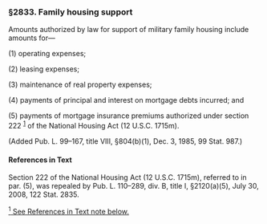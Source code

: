### §2833. Family housing support ###

Amounts authorized by law for support of military family housing include amounts for—

(1) operating expenses;

(2) leasing expenses;

(3) maintenance of real property expenses;

(4) payments of principal and interest on mortgage debts incurred; and

(5) payments of mortgage insurance premiums authorized under section 222 <sup><a href="#2833_1_target" name="2833_1">1</a></sup> of the National Housing Act (12 U.S.C. 1715m).

(Added Pub. L. 99–167, title VIII, §804(b)(1), Dec. 3, 1985, 99 Stat. 987.)

#### References in Text ####

Section 222 of the National Housing Act (12 U.S.C. 1715m), referred to in par. (5), was repealed by Pub. L. 110–289, div. B, title I, §2120(a)(5), July 30, 2008, 122 Stat. 2835.

[<sup>1</sup> See References in Text note below.](#2833_1)